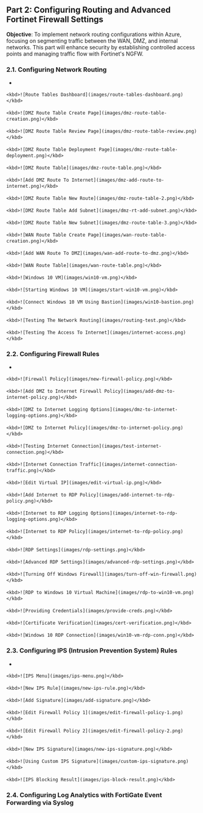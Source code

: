 ## Part 2: Configuring Routing and Advanced Fortinet Firewall Settings  
**Objective**: To implement network routing configurations within Azure, focusing on segmenting traffic between the WAN, DMZ, and internal networks. This part will enhance security by establishing controlled access points and managing traffic flow with Fortinet's NGFW.  
### 2.1. Configuring Network Routing  
  -   
      
    <kbd>![Route Tables Dashboard](images/route-tables-dashboard.png)</kbd>  
  
    <kbd>![DMZ Route Table Create Page](images/dmz-route-table-creation.png)</kbd>  
    
    <kbd>![DMZ Route Table Review Page](images/dmz-route-table-review.png)</kbd>  

    <kbd>![DMZ Route Table Deployment Page](images/dmz-route-table-deployment.png)</kbd>  

    <kbd>![DMZ Route Table](images/dmz-route-table.png)</kbd>  

    <kbd>![Add DMZ Route To Internet](images/dmz-add-route-to-internet.png)</kbd>  

    <kbd>![DMZ Route Table New Route](images/dmz-route-table-2.png)</kbd>  

    <kbd>![DMZ Route Table Add Subnet](images/dmz-rt-add-subnet.png)</kbd>  

    <kbd>![DMZ Route Table New Subnet](images/dmz-route-table-3.png)</kbd>  

    <kbd>![WAN Route Table Create Page](images/wan-route-table-creation.png)</kbd>  

    <kbd>![Add WAN Route To DMZ](images/wan-add-route-to-dmz.png)</kbd>  

    <kbd>![WAN Route Table](images/wan-route-table.png)</kbd>  

    <kbd>![Windows 10 VM](images/win10-vm.png)</kbd>

    <kbd>![Starting Windows 10 VM](images/start-win10-vm.png)</kbd>  

    <kbd>![Connect Windows 10 VM Using Bastion](images/win10-bastion.png)</kbd>  

    <kbd>![Testing The Network Routing](images/routing-test.png)</kbd>  

    <kbd>![Testing The Access To Internet](images/internet-access.png)</kbd>
    
### 2.2. Configuring Firewall Rules  
  -   
      
    <kbd>![Firewall Policy](images/new-firewall-policy.png)</kbd>

    <kbd>![Add DMZ to Internet Firewall Policy](images/add-dmz-to-internet-policy.png)</kbd>

    <kbd>![DMZ to Internet Logging Options](images/dmz-to-internet-logging-options.png)</kbd>  

    <kbd>![DMZ to Internet Policy](images/dmz-to-internet-policy.png)</kbd>

    <kbd>![Testing Internet Connection](images/test-internet-connection.png)</kbd>

    <kbd>![Internet Connection Traffic](images/internet-connection-traffic.png)</kbd>

    <kbd>![Edit Virtual IP](images/edit-virtual-ip.png)</kbd>

    <kbd>![Add Internet to RDP Policy](images/add-internet-to-rdp-policy.png)</kbd>

    <kbd>![Internet to RDP Logging Options](images/internet-to-rdp-logging-options.png)</kbd>

    <kbd>![Internet to RDP Policy](images/internet-to-rdp-policy.png)</kbd>

    <kbd>![RDP Settings](images/rdp-settings.png)</kbd>

    <kbd>![Advanced RDP Settings](images/advanced-rdp-settings.png)</kbd>

    <kbd>![Turning Off Windows Firewall](images/turn-off-win-firewall.png)</kbd>

    <kbd>![RDP to Windows 10 Virtual Machine](images/rdp-to-win10-vm.png)</kbd>

    <kbd>![Providing Credentials](images/provide-creds.png)</kbd>

    <kbd>![Certificate Verification](images/cert-verification.png)</kbd>

    <kbd>![Windows 10 RDP Connection](images/win10-vm-rdp-conn.png)</kbd>  

### 2.3. Configuring IPS (Intrusion Prevention System) Rules  
  -   
      
    <kbd>![IPS Menu](images/ips-menu.png)</kbd>  

    <kbd>![New IPS Rule](images/new-ips-rule.png)</kbd>  

    <kbd>![Add Signature](images/add-signature.png)</kbd>  

    <kbd>![Edit Firewall Policy 1](images/edit-firewall-policy-1.png)</kbd>  

    <kbd>![Edit Firewall Policy 2](images/edit-firewall-policy-2.png)</kbd>  

    <kbd>![New IPS Signature](images/new-ips-signature.png)</kbd>  

    <kbd>![Using Custom IPS Signature](images/custom-ips-signature.png)</kbd>  

    <kbd>![IPS Blocking Result](images/ips-block-result.png)</kbd>  

### 2.4. Configuring Log Analytics with FortiGate Event Forwarding via Syslog  
